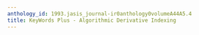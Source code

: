 ```yaml
---
anthology_id: 1993.jasis_journal-ir0anthology0volumeA44A5.4
title: KeyWords Plus - Algorithmic Derivative Indexing
---
```

